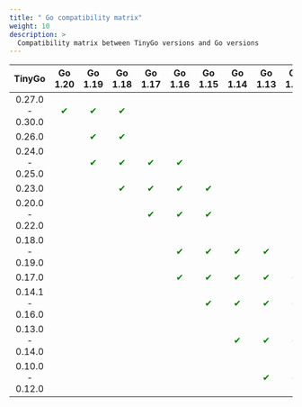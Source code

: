 ```yaml
---
title: " Go compatibility matrix"
weight: 10
description: >
  Compatibility matrix between TinyGo versions and Go versions
---
```


|     TinyGo      |                Go 1.20                |                Go 1.19                |                Go 1.18                |                Go 1.17                |                Go 1.16                |                Go 1.15                |                Go 1.14                |                Go 1.13                |                Go 1.12                |                Go 1.11                |
|:---------------:|:-------------------------------------:|:-------------------------------------:|:-------------------------------------:|:-------------------------------------:|:-------------------------------------:|:-------------------------------------:|:-------------------------------------:|:-------------------------------------:|:-------------------------------------:|:-------------------------------------:|
| 0.27.0 - 0.30.0 |  <span style="color: green">✔</span>  |  <span style="color: green">✔</span>  |  <span style="color: green">✔</span>  |                                       |                                       |                                       |                                       |                                       |                                       |                                       |
|     0.26.0      |                                       |  <span style="color: green">✔</span>  |  <span style="color: green">✔</span>  |                                       |                                       |                                       |                                       |                                       |                                       |                                       |
| 0.24.0 - 0.25.0 |                                       |  <span style="color: green">✔</span>  |  <span style="color: green">✔</span>  |  <span style="color: green">✔</span>  |  <span style="color: green">✔</span>  |                                       |                                       |                                       |                                       |                                       |
|     0.23.0      |                                       |                                       |  <span style="color: green">✔</span>  |  <span style="color: green">✔</span>  |  <span style="color: green">✔</span>  |  <span style="color: green">✔</span>  |                                       |                                       |                                       |                                       |
| 0.20.0 - 0.22.0 |                                       |                                       |                                       |  <span style="color: green">✔</span>  |  <span style="color: green">✔</span>  |  <span style="color: green">✔</span>  |                                       |                                       |                                       |                                       |
| 0.18.0 - 0.19.0 |                                       |                                       |                                       |                                       |  <span style="color: green">✔</span>  |  <span style="color: green">✔</span>  |  <span style="color: green">✔</span>  |  <span style="color: green">✔</span>  |                                       |                                       |
|     0.17.0      |                                       |                                       |                                       |                                       |  <span style="color: green">✔</span>  |  <span style="color: green">✔</span>  |  <span style="color: green">✔</span>  |  <span style="color: green">✔</span>  |  <span style="color: green">✔</span>  |  <span style="color: green">✔</span>  |
| 0.14.1 - 0.16.0 |                                       |                                       |                                       |                                       |                                       |  <span style="color: green">✔</span>  |  <span style="color: green">✔</span>  |  <span style="color: green">✔</span>  |  <span style="color: green">✔</span>  |  <span style="color: green">✔</span>  |
| 0.13.0 - 0.14.0 |                                       |                                       |                                       |                                       |                                       |                                       |  <span style="color: green">✔</span>  |  <span style="color: green">✔</span>  |  <span style="color: green">✔</span>  |  <span style="color: green">✔</span>  |
| 0.10.0 - 0.12.0 |                                       |                                       |                                       |                                       |                                       |                                       |                                       |  <span style="color: green">✔</span>  |  <span style="color: green">✔</span>  |  <span style="color: green">✔</span>  |
